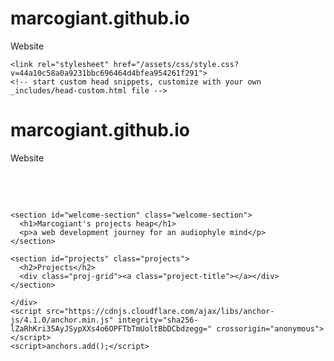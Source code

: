 # marcogiant.github.io
Website 
<!--  GitHub template starts  -->


<html lang="en-US">
  <head>
    <meta charset="UTF-8">
    <meta http-equiv="X-UA-Compatible" content="IE=edge">
    <meta name="viewport" content="width=device-width, initial-scale=1">

<!-- Begin Jekyll SEO tag v2.8.0 -->
<title>marcogiant.github.io | Website</title>
<meta name="generator" content="Jekyll v3.9.3" />
<meta property="og:title" content="marcogiant.github.io" />
<meta property="og:locale" content="en_US" />
<meta name="description" content="Website" />
<meta property="og:description" content="Website" />
<link rel="canonical" href="https://marcogiant.github.io/" />
<meta property="og:url" content="https://marcogiant.github.io/" />
<meta property="og:site_name" content="marcogiant.github.io" />
<meta property="og:type" content="website" />
<meta name="twitter:card" content="summary" />
<meta property="twitter:title" content="marcogiant.github.io" />
<script type="application/ld+json">
{"@context":"https://schema.org","@type":"WebSite","description":"Website","headline":"marcogiant.github.io","name":"marcogiant.github.io","url":"https://marcogiant.github.io/"}</script>
<!-- End Jekyll SEO tag -->

    <link rel="stylesheet" href="/assets/css/style.css?v=44a10c58a0a9231bbc696464d4bfea954261f291">
    <!-- start custom head snippets, customize with your own _includes/head-custom.html file -->

<!-- Setup Google Analytics -->



<!-- You can set your favicon here -->
<!-- link rel="shortcut icon" type="image/x-icon" href="/favicon.ico" -->

<!-- end custom head snippets -->

  </head>
  <body>
    <div class="container-lg px-3 my-5 markdown-body">
      

<h1 id="marcogiantgithubio">marcogiant.github.io</h1>
<p>Website</p>  

 <!--GitHub template Ends --> 




<!-- WELCOME SECTION -->

    <section id="welcome-section" class="welcome-section">
      <h1>Marcogiant's projects heap</h1>
      <p>a web development journey for an audiophyle mind</p>
    </section>

<!-- WELCOME SECTION -->

<!-- Project SECTION -->

    <section id="projects" class="projects">
      <h2>Projects</h2>
      <div class="proj-grid"><a class="project-title"></a></div>
    </section>

<!-- project SECTION -->





<!-- Guide 5 PERSONAL PORTFOLIO  
Waiting: Your portfolio should have a navbar with an id of navbar.  
Waiting: Your #navbar element should contain at least one a element whose href attribute starts with #.  
Waiting: Your portfolio should have an a element with an id of profile-link.  
Waiting: Your #profile-link element should have a target attribute of _blank.  
Waiting: Your portfolio should use at least one media query.  
Waiting: Your #navbar element should always be at the top of the viewport.  -->


      
    </div> 
    <script src="https://cdnjs.cloudflare.com/ajax/libs/anchor-js/4.1.0/anchor.min.js" integrity="sha256-lZaRhKri35AyJSypXXs4o6OPFTbTmUoltBbDCbdzegg=" crossorigin="anonymous"></script>
    <script>anchors.add();</script>
  </body>
</html>

